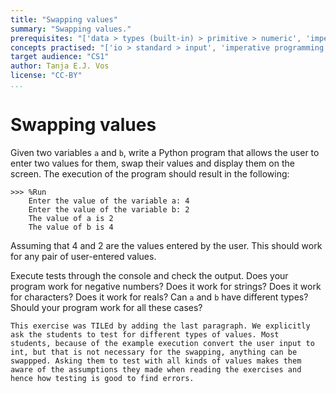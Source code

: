 ```yaml
---
title: "Swapping values"
summary: "Swapping values."
prerequisites: "['data > types (built-in) > primitive > numeric', 'imperative programming > variables > variable declaration']"
concepts practised: "['io > standard > input', 'imperative programming > variables > variable declaration', 'imperative programming > variables > assignment']"
target audience: "CS1"
author: Tanja E.J. Vos
license: "CC-BY"
...
```


# Swapping values


Given two variables `a` and `b`, write a Python program that allows
the user to enter two values for them, swap their values and display
them on the screen. The execution of the program should result in
the following:

```
>>> %Run
    Enter the value of the variable a: 4
    Enter the value of the variable b: 2
    The value of a is 2
    The value of b is 4
```

Assuming that 4 and 2 are the values entered by the user. This
should work for any pair of user-entered values.

Execute tests through the console and check the output. Does your
program work for negative numbers? Does it work for strings? Does it
work for characters? Does it work for reals? Can `a` and `b` have
different types? Should your program work for all these cases?

```testruntile
This exercise was TILEd by adding the last paragraph. We explicitly
ask the students to test for different types of values. Most
students, because of the example execution convert the user input to
int, but that is not necessary for the swapping, anything can be
swappped. Asking them to test with all kinds of values makes them
aware of the assumptions they made when reading the exercises and
hence how testing is good to find errors.
```
